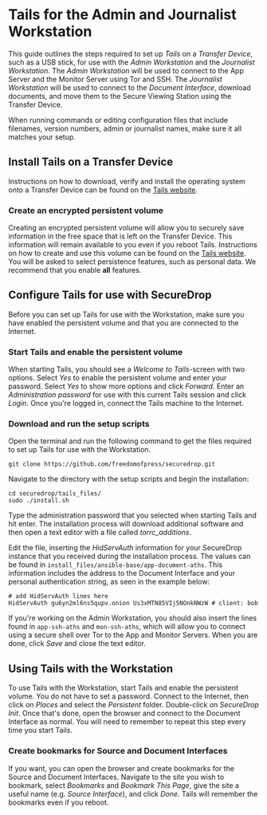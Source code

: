 # Tails for the Admin and Journalist Workstation

This guide outlines the steps required to set up *Tails* on a *Transfer Device*, such as a USB stick, for use with the *Admin Workstation* and the *Journalist Workstation*. The *Admin Workstation* will be used to connect to the App Server and the Monitor Server using Tor and SSH. The *Journalist Workstation* will be used to connect to the *Document Interface*, download documents, and move them to the Secure Viewing Station using the Transfer Device.

When running commands or editing configuration files that include filenames, version numbers, admin or journalist names, make sure it all matches your setup.

## Install Tails on a Transfer Device

Instructions on how to download, verify and install the operating system onto a Transfer Device can be found on the [Tails website](https://tails.boum.org/download/index.en.html).

### Create an encrypted persistent volume

Creating an encrypted persistent volume will allow you to securely save information in the free space that is left on the Transfer Device. This information will remain available to you even if you reboot Tails. Instructions on how to create and use this volume can be found on the [Tails website](https://tails.boum.org/doc/first_steps/persistence/index.en.html). You will be asked to select persistence features, such as personal data. We recommend that you enable **all** features.

## Configure Tails for use with SecureDrop

Before you can set up Tails for use with the Workstation, make sure you have enabled the persistent volume and that you are connected to the Internet.

### Start Tails and enable the persistent volume

When starting Tails, you should see a *Welcome to Tails*-screen with two options. Select *Yes* to enable the persistent volume and enter your password. Select *Yes* to show more options and click *Forward*. Enter an *Administration password* for use with this current Tails session and click *Login*. Once you're logged in, connect the Tails machine to the Internet.

### Download and run the setup scripts

Open the terminal and run the following command to get the files required to set up Tails for use with the Workstation.

```
git clone https://github.com/freedomofpress/securedrop.git
```

Navigate to the directory with the setup scripts and begin the installation:

```
cd securedrop/tails_files/
sudo ./install.sh
```

Type the administration password that you selected when starting Tails and hit enter. The installation process will download additional software and then open a text editor with a file called *torrc_additions*. 

Edit the file, inserting the *HidServAuth* information for your SecureDrop instance that you received during the installation process. The values can be found in `install_files/ansible-base/app-document-aths`. This information includes the address to the Document Interface and your personal authentication string, as seen in the example below: 

```
# add HidServAuth lines here
HidServAuth gu6yn2ml6ns5qupv.onion Us3xMTN85VIj5NOnkNWzW # client: bob
```

If you're working on the Admin Workstation, you should also insert the lines found in `app-ssh-aths` and `mon-ssh-aths`, which will allow you to connect using a secure shell over Tor to the App and Monitor Servers. When you are done, click *Save* and close the text editor.

## Using Tails with the Workstation

To use Tails with the Workstation, start Tails and enable the persistent volume. You do not have to set a password. Connect to the Internet, then click on *Places* and select the *Persistent* folder. Double-click on *SecureDrop Init*. Once that's done, open the browser and connect to the Document Interface as normal. You will need to remember to repeat this step every time you start Tails.

### Create bookmarks for Source and Document Interfaces

If you want, you can open the browser and create bookmarks for the Source and Document Interfaces. Navigate to the site you wish to bookmark, select *Bookmarks* and *Bookmark This Page*, give the site a useful name (e.g. *Source Interface*), and click *Done*. Tails will remember the bookmarks even if you reboot.
